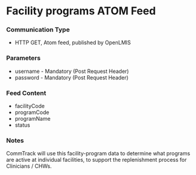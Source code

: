 # Facility programs ATOM Feed

### Communication Type

- HTTP GET, Atom feed, published by OpenLMIS

### Parameters

- username - Mandatory (Post Request Header)
- password - Mandatory (Post Request Header)

### Feed Content

- facilityCode
- programCode
- programName
- status

### Notes

CommTrack will use this facility-program data to determine what programs are active at individual facilities, to support the replenishment process for  Clinicians / CHWs. 

